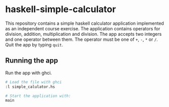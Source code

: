 # haskell-simple-calculator

This repository contains a simple haskell calculator application implemented as an independent course exercise. The application contains operators for division, addition, multiplication and division. The app accepts two integers and one operator between them. The operator must be one of `+`, `-`, `*` or `/`. Quit the app by typing `quit`.

## Running the app

Run the app with ghci.

```bash
# Load the file with ghci
:l simple_calulator.hs

# Start the application with:
main
```
